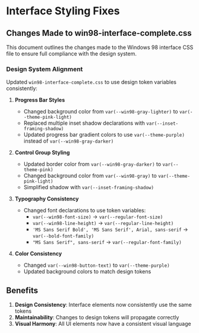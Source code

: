 # Interface Styling Fixes

## Changes Made to win98-interface-complete.css

This document outlines the changes made to the Windows 98 interface CSS file to ensure full compliance with the design system.

### Design System Alignment

Updated `win98-interface-complete.css` to use design token variables consistently:

1. **Progress Bar Styles**
   - Changed background color from `var(--win98-gray-lighter)` to `var(--theme-pink-light)`
   - Replaced multiple inset shadow declarations with `var(--inset-framing-shadow)`
   - Updated progress bar gradient colors to use `var(--theme-purple)` instead of `var(--win98-gray-darker)`

2. **Control Group Styling**
   - Updated border color from `var(--win98-gray-darker)` to `var(--theme-pink)`
   - Changed background color from `var(--win98-gray)` to `var(--theme-pink-light)`
   - Simplified shadow with `var(--inset-framing-shadow)`

3. **Typography Consistency**
   - Changed font declarations to use token variables:
     - `var(--win98-font-size)` → `var(--regular-font-size)`
     - `var(--win98-line-height)` → `var(--regular-line-height)`
     - `'MS Sans Serif Bold', 'MS Sans Serif', Arial, sans-serif` → `var(--bold-font-family)`
     - `"MS Sans Serif", sans-serif` → `var(--regular-font-family)`

4. **Color Consistency**
   - Changed `var(--win98-button-text)` to `var(--theme-purple)`
   - Updated background colors to match design tokens

## Benefits

1. **Design Consistency**: Interface elements now consistently use the same tokens
2. **Maintainability**: Changes to design tokens will propagate correctly
3. **Visual Harmony**: All UI elements now have a consistent visual language
